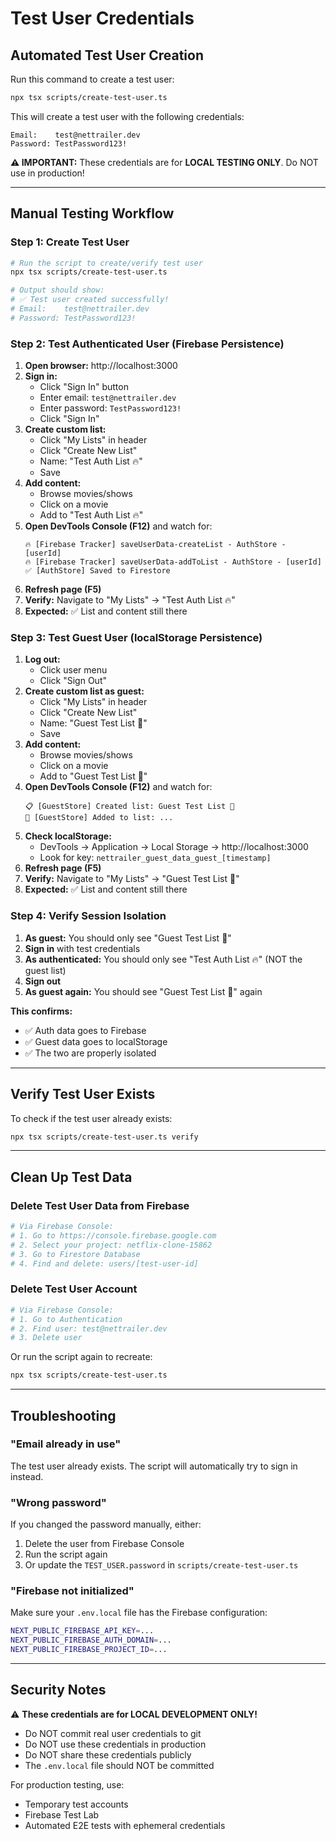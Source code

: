 # Test User Credentials

## Automated Test User Creation

Run this command to create a test user:

```bash
npx tsx scripts/create-test-user.ts
```

This will create a test user with the following credentials:

```
Email:    test@nettrailer.dev
Password: TestPassword123!
```

**⚠️ IMPORTANT:** These credentials are for **LOCAL TESTING ONLY**. Do NOT use in production!

---

## Manual Testing Workflow

### Step 1: Create Test User

```bash
# Run the script to create/verify test user
npx tsx scripts/create-test-user.ts

# Output should show:
# ✅ Test user created successfully!
# Email:    test@nettrailer.dev
# Password: TestPassword123!
```

### Step 2: Test Authenticated User (Firebase Persistence)

1. **Open browser:** http://localhost:3000
2. **Sign in:**
    - Click "Sign In" button
    - Enter email: `test@nettrailer.dev`
    - Enter password: `TestPassword123!`
    - Click "Sign In"
3. **Create custom list:**
    - Click "My Lists" in header
    - Click "Create New List"
    - Name: "Test Auth List 🔥"
    - Save
4. **Add content:**
    - Browse movies/shows
    - Click on a movie
    - Add to "Test Auth List 🔥"
5. **Open DevTools Console (F12)** and watch for:
    ```
    🔥 [Firebase Tracker] saveUserData-createList - AuthStore - [userId]
    🔥 [Firebase Tracker] saveUserData-addToList - AuthStore - [userId]
    ✅ [AuthStore] Saved to Firestore
    ```
6. **Refresh page (F5)**
7. **Verify:** Navigate to "My Lists" → "Test Auth List 🔥"
8. **Expected:** ✅ List and content still there

### Step 3: Test Guest User (localStorage Persistence)

1. **Log out:**
    - Click user menu
    - Click "Sign Out"
2. **Create custom list as guest:**
    - Click "My Lists" in header
    - Click "Create New List"
    - Name: "Guest Test List 👤"
    - Save
3. **Add content:**
    - Browse movies/shows
    - Click on a movie
    - Add to "Guest Test List 👤"
4. **Open DevTools Console (F12)** and watch for:
    ```
    📋 [GuestStore] Created list: Guest Test List 👤
    📝 [GuestStore] Added to list: ...
    ```
5. **Check localStorage:**
    - DevTools → Application → Local Storage → http://localhost:3000
    - Look for key: `nettrailer_guest_data_guest_[timestamp]`
6. **Refresh page (F5)**
7. **Verify:** Navigate to "My Lists" → "Guest Test List 👤"
8. **Expected:** ✅ List and content still there

### Step 4: Verify Session Isolation

1. **As guest:** You should only see "Guest Test List 👤"
2. **Sign in** with test credentials
3. **As authenticated:** You should only see "Test Auth List 🔥" (NOT the guest list)
4. **Sign out**
5. **As guest again:** You should see "Guest Test List 👤" again

**This confirms:**

- ✅ Auth data goes to Firebase
- ✅ Guest data goes to localStorage
- ✅ The two are properly isolated

---

## Verify Test User Exists

To check if the test user already exists:

```bash
npx tsx scripts/create-test-user.ts verify
```

---

## Clean Up Test Data

### Delete Test User Data from Firebase

```bash
# Via Firebase Console:
# 1. Go to https://console.firebase.google.com
# 2. Select your project: netflix-clone-15862
# 3. Go to Firestore Database
# 4. Find and delete: users/[test-user-id]
```

### Delete Test User Account

```bash
# Via Firebase Console:
# 1. Go to Authentication
# 2. Find user: test@nettrailer.dev
# 3. Delete user
```

Or run the script again to recreate:

```bash
npx tsx scripts/create-test-user.ts
```

---

## Troubleshooting

### "Email already in use"

The test user already exists. The script will automatically try to sign in instead.

### "Wrong password"

If you changed the password manually, either:

1. Delete the user from Firebase Console
2. Run the script again
3. Or update the `TEST_USER.password` in `scripts/create-test-user.ts`

### "Firebase not initialized"

Make sure your `.env.local` file has the Firebase configuration:

```bash
NEXT_PUBLIC_FIREBASE_API_KEY=...
NEXT_PUBLIC_FIREBASE_AUTH_DOMAIN=...
NEXT_PUBLIC_FIREBASE_PROJECT_ID=...
```

---

## Security Notes

⚠️ **These credentials are for LOCAL DEVELOPMENT ONLY!**

- Do NOT commit real user credentials to git
- Do NOT use these credentials in production
- Do NOT share these credentials publicly
- The `.env.local` file should NOT be committed

For production testing, use:

- Temporary test accounts
- Firebase Test Lab
- Automated E2E tests with ephemeral credentials

